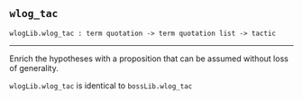 ## `wlog_tac`

``` hol4
wlogLib.wlog_tac : term quotation -> term quotation list -> tactic
```

------------------------------------------------------------------------

Enrich the hypotheses with a proposition that can be assumed without
loss of generality.

`wlogLib.wlog_tac` is identical to `bossLib.wlog_tac`
